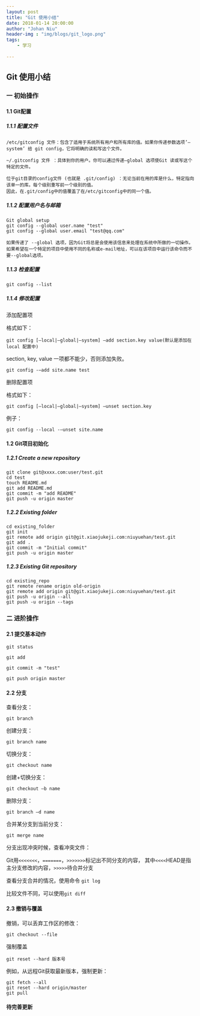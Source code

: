 ```yaml
---
layout: post
title: "Git 使用小结"
date: 2018-01-14 20:00:00
author: "Johan Niu"
header-img : "img/blogs/git_logo.png"
tags:
    - 学习
 
---
```


## Git 使用小结

### 一 初始操作

#### 1.1 Git配置
##### 1.1.1 配置文件

	/etc/gitconfig 文件：包含了适用于系统所有用户和所有库的值。如果你传递参数选项’—system’ 给 git config，它将明确的读和写这个文件。 
	
	~/.gitconfig 文件 ：具体到你的用户。你可以通过传递—global 选项使Git 读或写这个特定的文件。
	
	位于git目录的config文件 (也就是 .git/config) ：无论当前在用的库是什么，特定指向该单一的库。每个级别重写前一个级别的值。
	因此，在.git/config中的值覆盖了在/etc/gitconfig中的同一个值。

##### 1.1.2 配置用户名与邮箱

	Git global setup
	git config --global user.name "test"
	git config --global user.email "test@qq.com"

	如果传递了 --global 选项，因为Git将总是会使用该信息来处理在系统中所做的一切操作。
	如果希望在一个特定的项目中使用不同的名称或e-mail地址，可以在该项目中运行该命令而不要--global选项。

##### 1.1.3 检查配置

	git config --list

##### 1.1.4 修改配置

添加配置项

格式如下：
	
	git config [–local|–global|–system] –add section.key value(默认是添加在 local 配置中)
section, key, value 一项都不能少，否则添加失败。
	
	git config -–add site.name test
	
删除配置项

格式如下：

	git config [–local|–global|–system] –unset section.key
	
例子：

	git config --local -–unset site.name

#### 1.2 Git项目初始化

##### 1.2.1 Create a new repository

	git clone git@xxxx.com:user/test.git
	cd test
	touch README.md
	git add README.md
	git commit -m "add README"
	git push -u origin master
	

##### 1.2.2 Existing folder

	cd existing_folder
	git init
	git remote add origin git@git.xiaojukeji.com:niuyuehan/test.git
	git add .
	git commit -m "Initial commit"
	git push -u origin master


##### 1.2.3 Existing Git repository

	cd existing_repo
	git remote rename origin old-origin
	git remote add origin git@git.xiaojukeji.com:niuyuehan/test.git
	git push -u origin --all
	git push -u origin --tags

### 二 进阶操作

#### 2.1 提交基本动作

	git status
	
	git add
	
	git commit -m "test"
	
	git push origin master
	
#### 2.2 分支

查看分支：
	
	git branch

创建分支：
	
	git branch name

切换分支：

	git checkout name

创建+切换分支：
	
	git checkout –b name

删除分支：
	
	git branch –d name

合并某分支到当前分支：
	
	git merge name

分支出现冲突时候，查看冲突文件：

Git用`<<<<<<<`，`=======`，`>>>>>>>`标记出不同分支的内容，
其中`<<<<`HEAD是指主分支修改的内容，`>>>>>`待合并分支  

查看分支合并的情况，使用命令 `git log`

比较文件不同，可以使用`git diff`

#### 2.3 撤销与覆盖	

撤销，可以丢弃工作区的修改：

	git checkout --file
	
	
强制覆盖

	git reset --hard 版本号

例如，从远程Git获取最新版本，强制更新：

	git fetch --all
	git reset --hard origin/master
	git pull
	
#### 待完善更新
